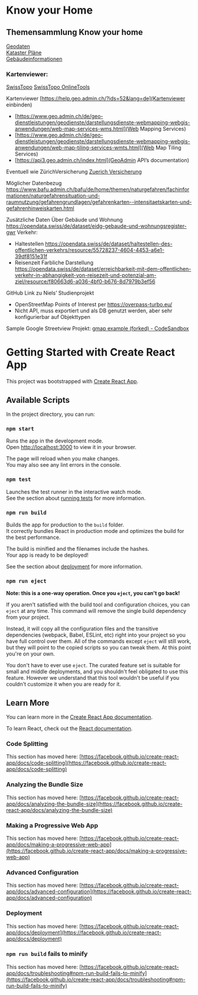 # Know your Home

## Themensammlung Know your home

[Geodaten](https://www.geo.admin.ch/de/geo-dienstleistungen/geodienste/downloadienste/stac-api.html)<br>
[Kataster Pläne](https://www.cadastre.ch/de/services/service/ws-rdppf.html)<br>
[Gebäudeinformationen](https://www.housing-stat.ch/de/docs/levels.html)


### Kartenviewer:
[SwissTopo](https://www.swisstopo.admin.ch/de/home.html/)
[SwissTopo OnlineTools](https://www.swisstopo.admin.ch/de/home/meta/angebot/online-tools.html)

Kartenviewer [https://help.geo.admin.ch/?ids=52&lang=de](Kartenviewer einbinden)<br>
-	[https://www.geo.admin.ch/de/geo-dienstleistungen/geodienste/darstellungsdienste-webmapping-webgis-anwendungen/web-map-services-wms.html](Web Mapping Services)
-	[https://www.geo.admin.ch/de/geo-dienstleistungen/geodienste/darstellungsdienste-webmapping-webgis-anwendungen/web-map-tiling-services-wmts.html](Web Map Tiling Services)
-	[https://api3.geo.admin.ch/index.html](GeoAdmin API’s documentation)



Eventuell wie ZürichVersicherung
[Zuerich Versicherung](https://www.zurich.ch/de/services/naturgefahren/)

Möglicher Datenbezug
https://www.bafu.admin.ch/bafu/de/home/themen/naturgefahren/fachinformationen/naturgefahrensituation-und-raumnutzung/gefahrengrundlagen/gefahrenkarten--intensitaetskarten-und-gefahrenhinweiskarten.html

Zusätzliche Daten Über Gebäude und Wohnung
https://opendata.swiss/de/dataset/eidg-gebaude-und-wohnungsregister-gwr
Verkehr:
- Haltestellen
https://opendata.swiss/de/dataset/haltestellen-des-offentlichen-verkehrs/resource/55728237-4604-4453-a6e1-39df8151e31f
- Reisenzeit Farbliche Darstellung
https://opendata.swiss/de/dataset/erreichbarkeit-mit-dem-offentlichen-verkehr-in-abhangigkeit-von-reisezeit-und-potenzial-am-ziel/resource/f80663d6-a036-4bf0-b676-8d7979b3ef56


GitHub Link zu Niels’ Studienprojekt
-	OpenStreetMap Points of Interest per https://overpass-turbo.eu/
-	Nicht API, muss exportiert und als DB genutzt werden, aber sehr konfigurierbar auf Objekttypen

Sample Google Streetview Projekt: 
[gmap example (forked) - CodeSandbox](https://codesandbox.io/s/nx6fg?file=/src/map.js:0-27)




# Getting Started with Create React App

This project was bootstrapped with [Create React App](https://github.com/facebook/create-react-app).

## Available Scripts

In the project directory, you can run:

### `npm start`

Runs the app in the development mode.\
Open [http://localhost:3000](http://localhost:3000) to view it in your browser.

The page will reload when you make changes.\
You may also see any lint errors in the console.

### `npm test`

Launches the test runner in the interactive watch mode.\
See the section about [running tests](https://facebook.github.io/create-react-app/docs/running-tests) for more information.

### `npm run build`

Builds the app for production to the `build` folder.\
It correctly bundles React in production mode and optimizes the build for the best performance.

The build is minified and the filenames include the hashes.\
Your app is ready to be deployed!

See the section about [deployment](https://facebook.github.io/create-react-app/docs/deployment) for more information.

### `npm run eject`

**Note: this is a one-way operation. Once you `eject`, you can't go back!**

If you aren't satisfied with the build tool and configuration choices, you can `eject` at any time. This command will remove the single build dependency from your project.

Instead, it will copy all the configuration files and the transitive dependencies (webpack, Babel, ESLint, etc) right into your project so you have full control over them. All of the commands except `eject` will still work, but they will point to the copied scripts so you can tweak them. At this point you're on your own.

You don't have to ever use `eject`. The curated feature set is suitable for small and middle deployments, and you shouldn't feel obligated to use this feature. However we understand that this tool wouldn't be useful if you couldn't customize it when you are ready for it.

## Learn More

You can learn more in the [Create React App documentation](https://facebook.github.io/create-react-app/docs/getting-started).

To learn React, check out the [React documentation](https://reactjs.org/).

### Code Splitting

This section has moved here: [https://facebook.github.io/create-react-app/docs/code-splitting](https://facebook.github.io/create-react-app/docs/code-splitting)

### Analyzing the Bundle Size

This section has moved here: [https://facebook.github.io/create-react-app/docs/analyzing-the-bundle-size](https://facebook.github.io/create-react-app/docs/analyzing-the-bundle-size)

### Making a Progressive Web App

This section has moved here: [https://facebook.github.io/create-react-app/docs/making-a-progressive-web-app](https://facebook.github.io/create-react-app/docs/making-a-progressive-web-app)

### Advanced Configuration

This section has moved here: [https://facebook.github.io/create-react-app/docs/advanced-configuration](https://facebook.github.io/create-react-app/docs/advanced-configuration)

### Deployment

This section has moved here: [https://facebook.github.io/create-react-app/docs/deployment](https://facebook.github.io/create-react-app/docs/deployment)

### `npm run build` fails to minify

This section has moved here: [https://facebook.github.io/create-react-app/docs/troubleshooting#npm-run-build-fails-to-minify](https://facebook.github.io/create-react-app/docs/troubleshooting#npm-run-build-fails-to-minify)
